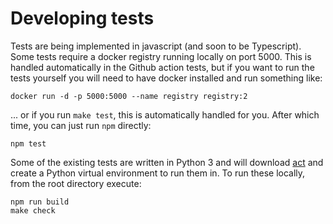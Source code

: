 # Developing tests

Tests are being implemented in javascript (and soon to be Typescript).
Some tests require a docker registry running locally on port 5000. This is handled
automatically in the Github action tests,
but if you want to run the tests yourself you will need to have docker installed
and run something like:

```
docker run -d -p 5000:5000 --name registry registry:2
```

... or if you run `make test`, this is automatically handled for you. After
which time, you can just run `npm` directly:

```
npm test
```

Some of the existing tests are written in Python 3 and will
download [act](https://github.com/nektos/act) and create a Python virtual
environment to run them in. To run these locally, from the root directory execute:

```
npm run build
make check
```
